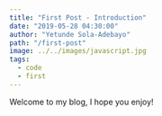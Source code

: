 ```yaml
---
title: "First Post - Introduction"
date: "2019-05-28 04:30:00"
author: "Yetunde Sola-Adebayo"
path: "/first-post"
image: ../../images/javascript.jpg
tags:
  - code
  - first
---
```


Welcome to my blog, I hope you enjoy!
